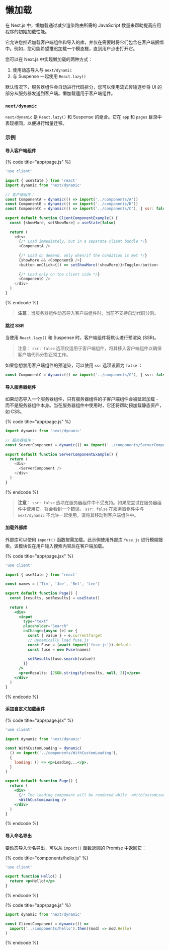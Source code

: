 # 懒加载

在 Next.js 中，懒加载通过减少渲染路由所需的 JavaScript 数量来帮助提高应用程序的初始加载性能。

它允许您推迟加载客户端组件和导入的库，并仅在需要时将它们包含在客户端捆绑中。例如，您可能希望推迟加载一个模态框，直到用户点击打开它。

您可以在 Next.js 中实现懒加载的两种方式：

1. 使用动态导入与 `next/dynamic`
2. 与 Suspense 一起使用 `React.lazy()`

默认情况下，服务器组件会自动进行代码拆分，您可以使用流式传输逐步将 UI 的部分从服务器发送到客户端。懒加载适用于客户端组件。

### `next/dynamic`

`next/dynamic` 是 `React.lazy()` 和 Suspense 的组合。它在 `app` 和 `pages` 目录中表现相同，以便进行增量迁移。

### 示例

#### 导入客户端组件

{% code title="app/page.js" %}
```javascript
'use client'
 
import { useState } from 'react'
import dynamic from 'next/dynamic'
 
// 客户端组件：
const ComponentA = dynamic(() => import('../components/A'))
const ComponentB = dynamic(() => import('../components/B'))
const ComponentC = dynamic(() => import('../components/C'), { ssr: false })
 
export default function ClientComponentExample() {
  const [showMore, setShowMore] = useState(false)
 
  return (
    <div>
      {/* Load immediately, but in a separate client bundle */}
      <ComponentA />
 
      {/* Load on demand, only when/if the condition is met */}
      {showMore && <ComponentB />}
      <button onClick={() => setShowMore(!showMore)}>Toggle</button>
 
      {/* Load only on the client side */}
      <ComponentC />
    </div>
  )
}
```
{% endcode %}

> **注意**：当服务器组件动态导入客户端组件时，当前不支持自动代码分割。

#### 跳过 SSR

当使用 `React.lazy()` 和 Suspense 时，客户端组件将默认进行预渲染 (SSR)。

> 注意： `ssr: false` 选项仅适用于客户端组件，将其移入客户端组件以确保客户端代码分割正常工作。

如果您想禁用客户端组件的预渲染，可以使用 `ssr` 选项设置为 `false` ：

```typescript
const ComponentC = dynamic(() => import('../components/C'), { ssr: false })ype
```

#### 导入服务器组件

如果动态导入一个服务器组件，只有服务器组件的子客户端组件会被延迟加载 - 而不是服务器组件本身。当在服务器组件中使用时，它还将帮助预加载静态资产，如 CSS。

{% code title="app/page.js" %}
```javascript
import dynamic from 'next/dynamic'
 
// 服务器组件：
const ServerComponent = dynamic(() => import('../components/ServerComponent'))
 
export default function ServerComponentExample() {
  return (
    <div>
      <ServerComponent />
    </div>
  )
}
```
{% endcode %}

> **注意**： `ssr: false` 选项在服务器组件中不受支持。如果您尝试在服务器组件中使用它，将会看到一个错误。 `ssr: false` 在服务器组件中与 `next/dynamic` 不允许一起使用。请将其移动到客户端组件中。

#### 加载外部库

外部库可以使用 `import()` 函数按需加载。此示例使用外部库 `fuse.js` 进行模糊搜索。该模块仅在用户输入搜索内容后在客户端加载。

{% code title="app/page.jsx" %}
```jsx
'use client'
 
import { useState } from 'react'
 
const names = ['Tim', 'Joe', 'Bel', 'Lee']
 
export default function Page() {
  const [results, setResults] = useState()
 
  return (
    <div>
      <input
        type="text"
        placeholder="Search"
        onChange={async (e) => {
          const { value } = e.currentTarget
          // Dynamically load fuse.js
          const Fuse = (await import('fuse.js')).default
          const fuse = new Fuse(names)
 
          setResults(fuse.search(value))
        }}
      />
      <pre>Results: {JSON.stringify(results, null, 2)}</pre>
    </div>
  )
}
```
{% endcode %}

#### 添加自定义加载组件

{% code title="app/page.jsx" %}
```jsx
'use client'
 
import dynamic from 'next/dynamic'
 
const WithCustomLoading = dynamic(
  () => import('../components/WithCustomLoading'),
  {
    loading: () => <p>Loading...</p>,
  }
)
 
export default function Page() {
  return (
    <div>
      {/* The loading component will be rendered while  <WithCustomLoading/> is loading */}
      <WithCustomLoading />
    </div>
  )
}
```
{% endcode %}

#### 导入命名导出

要动态导入命名导出，可以从 `import()` 函数返回的 Promise 中返回它：

{% code title="components/hello.js" %}
```jsx
'use client'
 
export function Hello() {
  return <p>Hello!</p>
}
```
{% endcode %}

{% code title="app/page.js" %}
```jsx
import dynamic from 'next/dynamic'
 
const ClientComponent = dynamic(() =>
  import('../components/hello').then((mod) => mod.Hello)
)
```
{% endcode %}

